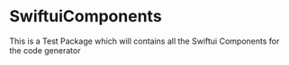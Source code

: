 # SwiftuiComponents

This is a Test Package which will contains all the Swiftui Components for the code generator
